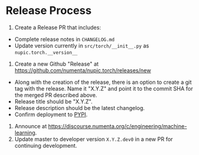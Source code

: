 
# Release Process

1. Create a Release PR that includes:
  - Complete release notes in `CHANGELOG.md`
  - Update version currently in `src/torch/__init__.py` as `nupic.torch.__version__`
1. Create a new Github "Release" at https://github.com/numenta/nupic.torch/releases/new
  - Along with the creation of the release, there is an option to create a git tag with the release. Name it "X.Y.Z" and point it to the commit SHA for the merged PR described above.
  - Release title should be "X.Y.Z".
  - Release description should be the latest changelog.
  - Confirm deployment to [PYPI](https://pypi.org/project/nupic.torch/).
1. Announce at https://discourse.numenta.org/c/engineering/machine-learning.
1. Update master to developer version `X.Y.Z.dev0` in a new PR for continuing development.
